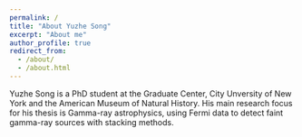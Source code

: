 ```yaml
---
permalink: /
title: "About Yuzhe Song"
excerpt: "About me"
author_profile: true
redirect_from: 
  - /about/
  - /about.html
---
```


Yuzhe Song is a PhD student at the Graduate Center, City Unversity of New York and the American Museum of Natural History. His main research focus for his thesis is Gamma-ray astrophysics, using Fermi data to detect faint gamma-ray sources with stacking methods. 

